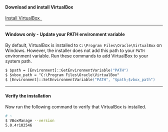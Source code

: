 #### Download and install VirtualBox

<a class='accent-button radius' href='https://www.virtualbox.org/wiki/Downloads' target='_blank'>Install VirtualBox&nbsp;&nbsp;<i class='fa fa-external-link'></i></a>

<hr>

#### Windows only - Update your PATH environment variable

By default, VirtualBox is installed to <code class="file-path">C:\Program Files\Oracle\VirtualBox</code> on Windows. However, the installer does not add this path to your `PATH` environment variable. Run these commands to add VirtualBox to your system path.

```ps
$ $path = [Environment]::GetEnvironmentVariable("PATH")
$ $vbox_path = "C:\Program Files\Oracle\VirtualBox"
$ [Environment]::SetEnvironmentVariable("PATH", "$path;$vbox_path")
```

<hr>

#### Verify the installation

Now run the following command to verify that VirtualBox is installed.

```bash
# ~
$ VBoxManage --version
5.0.4r102546
```
